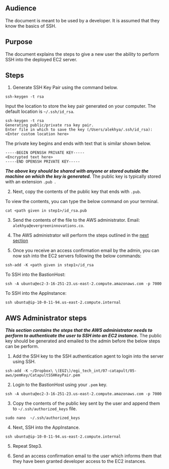 ## Audience
The document is meant to be used by a developer. It is assumed that they know the basics of SSH.

## Purpose
The document explains the steps to give a new user the ability to perform SSH into the deployed EC2 server.

## Steps
1. Generate SSH Key Pair using the command below.
```shell
ssh-keygen -t rsa
```
Input the location to store the key pair generated on your computer. The default location is ```~/.ssh/id_rsa```.

```shell
ssh-keygen -t rsa
Generating public/private rsa key pair.
Enter file in which to save the key (/Users/alekhya/.ssh/id_rsa):  <Enter custom location here>
```

The private key begins and ends with text that is similar shown below.
```shell
-----BEGIN OPENSSH PRIVATE KEY-----
<Encrypted text here>
-----END OPENSSH PRIVATE KEY-----
```
***The above key should be shared with anyone or stored outside the machine on which the key is generated.***
The public key is typically stored with an extension ```.pub ```. 

2. Next, copy the contents of the public key that ends with ```.pub```.

To view the contents, you can type the below command on your terminal.
```
cat <path given in step1>/id_rsa.pub
```

3. Send the contents of the file to the AWS administrator. Email: ```alekhya@evergreeninnovations.co```.

4. The AWS administrator will perform the steps outlined in the [next section](#aws-administrator-steps)

5. Once you receive an access confirmation email by the admin, you can now ssh into the EC2 servers following the below commands:
```shell
ssh-add -K <path given in step1>/id_rsa
```
To SSH into the BastionHost:
```shell
ssh -A ubuntu@ec2-3-16-251-23.us-east-2.compute.amazonaws.com -p 7000
```
To SSH into the AppInstance:
```
ssh ubuntu@ip-10-0-11-94.us-east-2.compute.internal
```

## AWS Administrator steps
***This section contains the steps that the AWS administrator needs to perform to authenticate the user to SSH into an EC2 instance.***
The public key should be generated and emailed to the admin before the below steps can be perform.
1. Add the SSH key to the SSH authentication agent to login into the server using SSH.
```shell
ssh-add -K ~/Dropbox\ \(EGI\)/egi_tech_int/07-catapult/05-aws/pemKey/CatapultSSHKeyPair.pem
```
2. Login to the BastionHost using your ```.pem``` key.
```shell
ssh -A ubuntu@ec2-3-16-251-23.us-east-2.compute.amazonaws.com -p 7000
```
3. Copy the contents of the public key sent by the user and append them to ```~/.ssh/authorized_keys``` file.
```shell
sudo nano  ~/.ssh/authorized_keys
```
4. Next, SSH into the AppInstance.
```shell
ssh ubuntu@ip-10-0-11-94.us-east-2.compute.internal
```
5. Repeat Step3.

6. Send an access confirmation email to the user which informs them that they have been granted developer access to the EC2 instances. 
